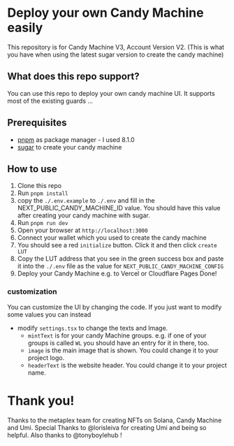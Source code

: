 # Deploy your own Candy Machine easily
This repository is for Candy Machine V3, Account Version V2. (This is what you have when using the latest sugar version to create the candy machine)

## What does this repo support?
You can use this repo to deploy your own candy machine UI. It supports most of the existing guards
...

## Prerequisites
- [pnpm](https://pnpm.io/installation) as package manager - I used 8.1.0
- [sugar](https://docs.metaplex.com/developer-tools/sugar/guides/sugar-for-cmv3) to create your candy machine

## How to use
1. Clone this repo
2. Run `pnpm install`
3. copy the `./.env.example` to `./.env` and fill in the NEXT_PUBLIC_CANDY_MACHINE_ID value. You should have this value after creating your candy machine with sugar. 
3. Run `pnpm run dev`
4. Open your browser at `http://localhost:3000`
5. Connect your wallet which you used to create the candy machine
6. You should see a red `initialize` button. Click it and then click `create LUT`
7. Copy the LUT address that you see in the green success box and paste it into the `./.env` file as the value for `NEXT_PUBLIC_CANDY_MACHINE_CONFIG`
8. Deploy your Candy Machine e.g. to Vercel or Cloudflare Pages
Done!

### customization
You can customize the UI by changing the code. If you just want to modify some values you can instead
- modify `settings.tsx` to change the texts and Image. 
  - `mintText` is for your candy Machine groups. e.g. if one of your groups is called `WL` you should have an entry for it in there, too.
  - `image` is the main image that is shown. You could change it to your project logo.
  - `headerText` is the website header. You could change it to your project name.


# Thank you!
Thanks to the metaplex team for creating NFTs on Solana, Candy Machine and Umi. Special Thanks to @lorisleiva for creating Umi and being so helpful. Also thanks to @tonyboylehub !